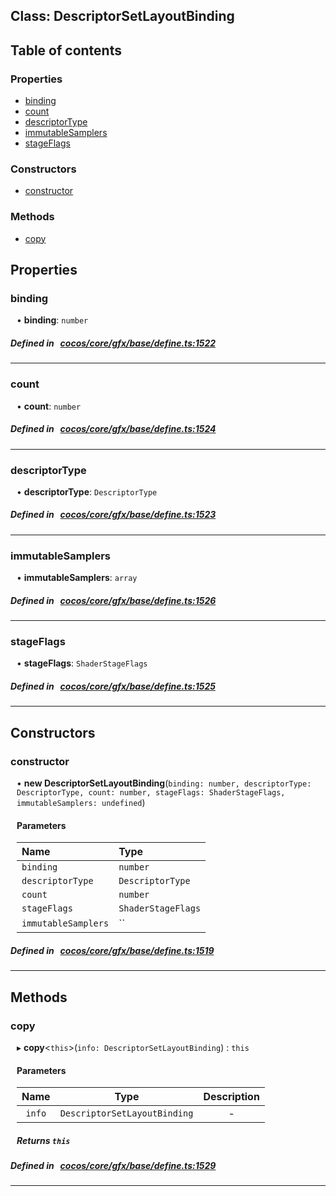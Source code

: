 
## Class: DescriptorSetLayoutBinding





<div class="table-of-content">
<h2>Table of contents</h2>


### Properties

- [ binding](#binding)
- [ count](#count)
- [ descriptorType](#descriptorType)
- [ immutableSamplers](#immutableSamplers)
- [ stageFlags](#stageFlags)

### Constructors

- [ constructor](#constructor)

### Methods

- [ copy](#copy)
</div>

## Properties


### binding
<div style="margin-left: 10px;">




•  **binding**:
`number` 
</div>

##### Defined in &nbsp;   [cocos/core/gfx/base/define.ts:1522](https://github.com/cocos-creator/engine/blob/c7bf6b8a9/cocos/core/gfx/base/define.ts#L1522)&nbsp;


___


### count
<div style="margin-left: 10px;">




•  **count**:
`number` 
</div>

##### Defined in &nbsp;   [cocos/core/gfx/base/define.ts:1524](https://github.com/cocos-creator/engine/blob/c7bf6b8a9/cocos/core/gfx/base/define.ts#L1524)&nbsp;


___


### descriptorType
<div style="margin-left: 10px;">




•  **descriptorType**:
`DescriptorType` 
</div>

##### Defined in &nbsp;   [cocos/core/gfx/base/define.ts:1523](https://github.com/cocos-creator/engine/blob/c7bf6b8a9/cocos/core/gfx/base/define.ts#L1523)&nbsp;


___


### immutableSamplers
<div style="margin-left: 10px;">




•  **immutableSamplers**:
`array` 
</div>

##### Defined in &nbsp;   [cocos/core/gfx/base/define.ts:1526](https://github.com/cocos-creator/engine/blob/c7bf6b8a9/cocos/core/gfx/base/define.ts#L1526)&nbsp;


___


### stageFlags
<div style="margin-left: 10px;">




•  **stageFlags**:
`ShaderStageFlags` 
</div>

##### Defined in &nbsp;   [cocos/core/gfx/base/define.ts:1525](https://github.com/cocos-creator/engine/blob/c7bf6b8a9/cocos/core/gfx/base/define.ts#L1525)&nbsp;


___

<!---->
## Constructors


### constructor
<div style="margin-left: 10px;">

• **new DescriptorSetLayoutBinding**(`binding: number, descriptorType: DescriptorType, count: number, stageFlags: ShaderStageFlags, immutableSamplers: undefined`)

#### Parameters

| Name | Type |
| :------ | :------ |
| `binding` | `number` |
| `descriptorType` | `DescriptorType` |
| `count` | `number` |
| `stageFlags` | `ShaderStageFlags` |
| `immutableSamplers` | `` |
</div>

##### Defined in &nbsp;   [cocos/core/gfx/base/define.ts:1519](https://github.com/cocos-creator/engine/blob/c7bf6b8a9/cocos/core/gfx/base/define.ts#L1519)&nbsp;


---

<!---->
## Methods

### copy

<div style="margin-left: 10px;">

▸   **copy**<`this`\>(`info: DescriptorSetLayoutBinding`) : `this`



#### Parameters

| Name | Type | Description |
| :------: | :------: | :------: |
| `info` | `DescriptorSetLayoutBinding` | - |


##### Returns `this`
</div>

##### Defined in &nbsp;   [cocos/core/gfx/base/define.ts:1529](https://github.com/cocos-creator/engine/blob/c7bf6b8a9/cocos/core/gfx/base/define.ts#L1529)&nbsp;
___
<!---->



